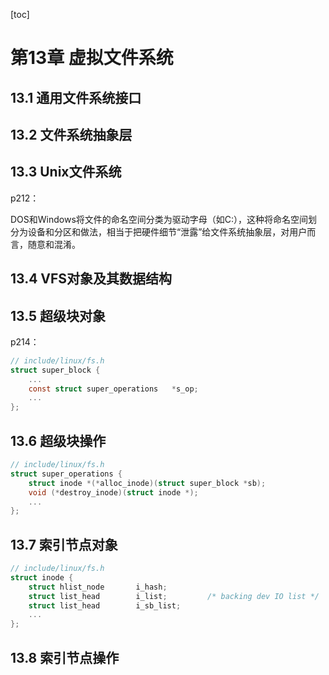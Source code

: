 [toc]

# 第13章 虚拟文件系统

## 13.1 通用文件系统接口 

## 13.2 文件系统抽象层

## 13.3 Unix文件系统

p212：

DOS和Windows将文件的命名空间分类为驱动字母（如C:），这种将命名空间划分为设备和分区和做法，相当于把硬件细节“泄露”给文件系统抽象层，对用户而言，随意和混淆。

## 13.4 VFS对象及其数据结构

## 13.5 超级块对象

p214：

```c
// include/linux/fs.h
struct super_block {
	...
	const struct super_operations   *s_op;
	...
};

```

## 13.6 超级块操作

```c
// include/linux/fs.h
struct super_operations {
	struct inode *(*alloc_inode)(struct super_block *sb);
	void (*destroy_inode)(struct inode *);
	...
};
```

## 13.7 索引节点对象

```c
// include/linux/fs.h
struct inode {
	struct hlist_node       i_hash;
	struct list_head        i_list;         /* backing dev IO list */
	struct list_head        i_sb_list;
	...
};
```

## 13.8 索引节点操作




